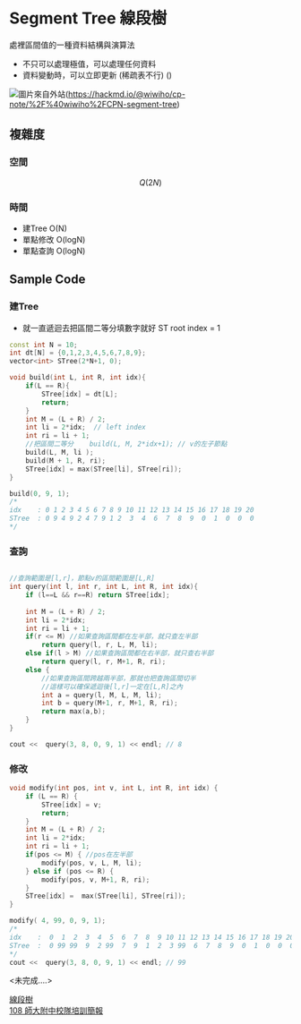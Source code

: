 # Segment Tree 線段樹

處裡區間值的一種資料結構與演算法
* 不只可以處理極值，可以處理任何資料
* 資料變動時，可以立即更新 (稀疏表不行)
()

![](https://i.imgur.com/sC6SBjn.png)圖片來自外站(https://hackmd.io/@wiwiho/cp-note/%2F%40wiwiho%2FCPN-segment-tree)

## 複雜度
### 空間
$$ Q(2N) $$

### 時間
* 建Tree  O(N)
* 單點修改 O(logN)
* 單點查詢 O(logN)

## Sample Code

### 建Tree 

* 就一直遞迴去把區間二等分填數字就好 ST root index = 1 


```c++
const int N = 10;
int dt[N] = {0,1,2,3,4,5,6,7,8,9};
vector<int> STree(2*N+1, 0);

void build(int L, int R, int idx){
    if(L == R){
        STree[idx] = dt[L];
        return;
    }
    int M = (L + R) / 2;
    int li = 2*idx;  // left index  
    int ri = li + 1;
    //把區間二等分    build(L, M, 2*idx+1); // v的左子節點
    build(L, M, li );
    build(M + 1, R, ri);
    STree[idx] = max(STree[li], STree[ri]);
}

build(0, 9, 1); 
/*
idx    : 0 1 2 3 4 5 6 7 8 9 10 11 12 13 14 15 16 17 18 19 20
STree  : 0 9 4 9 2 4 7 9 1 2  3  4  6  7  8  9  0  1  0  0  0 
*/
```

### 查詢

```c++

//查詢範圍是[l,r]，節點v的區間範圍是[L,R]
int query(int l, int r, int L, int R, int idx){
    if (l==L && r==R) return STree[idx];
    
    int M = (L + R) / 2;
    int li = 2*idx;
    int ri = li + 1;
    if(r <= M) //如果查詢區間都在左半部，就只查左半部
        return query(l, r, L, M, li);
    else if(l > M) //如果查詢區間都在右半部，就只查右半部
        return query(l, r, M+1, R, ri);
    else {
        //如果查詢區間跨越兩半部，那就也把查詢區間切半
        //這樣可以確保遞迴後[l,r]一定在[L,R]之內   
        int a = query(l, M, L, M, li);
        int b = query(M+1, r, M+1, R, ri);
        return max(a,b);
    }
}

cout <<  query(3, 8, 0, 9, 1) << endl; // 8
```

### 修改 

```c++
void modify(int pos, int v, int L, int R, int idx) {
    if (L == R) {
        STree[idx] = v;
        return;
    }
    int M = (L + R) / 2;
    int li = 2*idx;
    int ri = li + 1;
    if(pos <= M) { //pos在左半部
        modify(pos, v, L, M, li);
    } else if (pos <= R) {
        modify(pos, v, M+1, R, ri);
    }
    STree[idx] =  max(STree[li], STree[ri]);
}

modify( 4, 99, 0, 9, 1);
/*
idx    :  0  1  2  3  4  5  6  7  8  9 10 11 12 13 14 15 16 17 18 19 20
STree  :  0 99 99  9  2 99  7  9  1  2  3 99  6  7  8  9  0  1  0  0  0
*/  
cout <<  query(3, 8, 0, 9, 1) << endl; // 99
```





<未完成....>

[線段樹](https://hackmd.io/@wiwiho/cp-note/%2F%40wiwiho%2FCPN-segment-tree)  
[108 師大附中校隊培訓簡報](https://hackmd.io/@wiwiho/S1wEdpwqr)